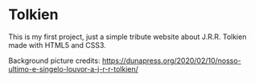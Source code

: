 # Tolkien

This is my first project, just a simple tribute website about J.R.R. Tolkien made with HTML5 and CSS3. 

Background picture credits: https://dunapress.org/2020/02/10/nosso-ultimo-e-singelo-louvor-a-j-r-r-tolkien/
